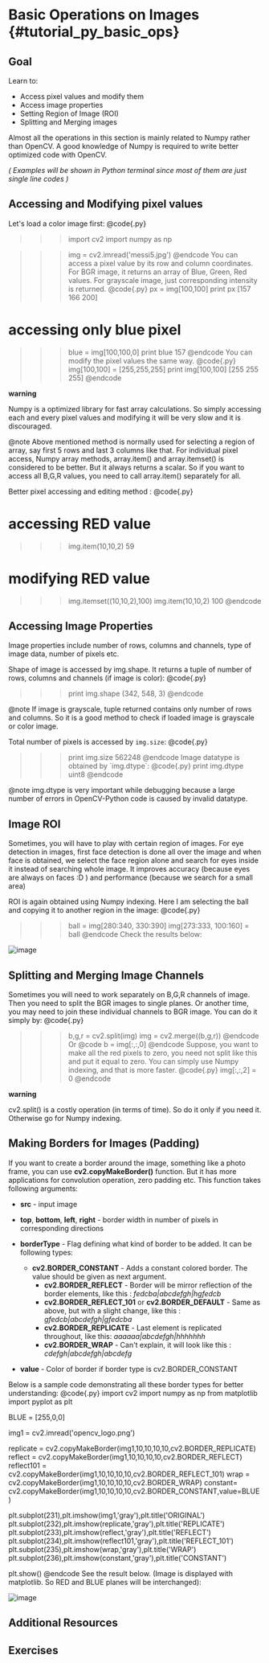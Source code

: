 Basic Operations on Images {#tutorial_py_basic_ops}
==========================

Goal
----

Learn to:

-   Access pixel values and modify them
-   Access image properties
-   Setting Region of Image (ROI)
-   Splitting and Merging images

Almost all the operations in this section is mainly related to Numpy rather than OpenCV. A good
knowledge of Numpy is required to write better optimized code with OpenCV.

*( Examples will be shown in Python terminal since most of them are just single line codes )*

Accessing and Modifying pixel values
------------------------------------

Let's load a color image first:
@code{.py}
>>> import cv2
>>> import numpy as np

>>> img = cv2.imread('messi5.jpg')
@endcode
You can access a pixel value by its row and column coordinates. For BGR image, it returns an array
of Blue, Green, Red values. For grayscale image, just corresponding intensity is returned.
@code{.py}
>>> px = img[100,100]
>>> print px
[157 166 200]

# accessing only blue pixel
>>> blue = img[100,100,0]
>>> print blue
157
@endcode
You can modify the pixel values the same way.
@code{.py}
>>> img[100,100] = [255,255,255]
>>> print img[100,100]
[255 255 255]
@endcode

**warning**

Numpy is a optimized library for fast array calculations. So simply accessing each and every pixel
values and modifying it will be very slow and it is discouraged.

@note Above mentioned method is normally used for selecting a region of array, say first 5 rows and
last 3 columns like that. For individual pixel access, Numpy array methods, array.item() and
array.itemset() is considered to be better. But it always returns a scalar. So if you want to access
all B,G,R values, you need to call array.item() separately for all.

Better pixel accessing and editing method :
@code{.py}
# accessing RED value
>>> img.item(10,10,2)
59

# modifying RED value
>>> img.itemset((10,10,2),100)
>>> img.item(10,10,2)
100
@endcode

Accessing Image Properties
--------------------------

Image properties include number of rows, columns and channels, type of image data, number of pixels
etc.

Shape of image is accessed by img.shape. It returns a tuple of number of rows, columns and channels
(if image is color):
@code{.py}
>>> print img.shape
(342, 548, 3)
@endcode

@note If image is grayscale, tuple returned contains only number of rows and columns. So it is a
good method to check if loaded image is grayscale or color image.

Total number of pixels is accessed by `img.size`:
@code{.py}
>>> print img.size
562248
@endcode
Image datatype is obtained by \`img.dtype\`:
@code{.py}
>>> print img.dtype
uint8
@endcode

@note img.dtype is very important while debugging because a large number of errors in OpenCV-Python
code is caused by invalid datatype.

Image ROI
---------

Sometimes, you will have to play with certain region of images. For eye detection in images, first
face detection is done all over the image and when face is obtained, we select the face region alone
and search for eyes inside it instead of searching whole image. It improves accuracy (because eyes
are always on faces :D ) and performance (because we search for a small area)

ROI is again obtained using Numpy indexing. Here I am selecting the ball and copying it to another
region in the image:
@code{.py}
>>> ball = img[280:340, 330:390]
>>> img[273:333, 100:160] = ball
@endcode
Check the results below:

![image](images/roi.jpg)

Splitting and Merging Image Channels
------------------------------------

Sometimes you will need to work separately on B,G,R channels of image. Then you need to split the
BGR images to single planes. Or another time, you may need to join these individual channels to BGR
image. You can do it simply by:
@code{.py}
>>> b,g,r = cv2.split(img)
>>> img = cv2.merge((b,g,r))
@endcode
Or
@code
>>> b = img[:,:,0]
@endcode
Suppose, you want to make all the red pixels to zero, you need not split like this and put it equal
to zero. You can simply use Numpy indexing, and that is more faster.
@code{.py}
>>> img[:,:,2] = 0
@endcode

**warning**

cv2.split() is a costly operation (in terms of time). So do it only if you need it. Otherwise go
for Numpy indexing.

Making Borders for Images (Padding)
-----------------------------------

If you want to create a border around the image, something like a photo frame, you can use
**cv2.copyMakeBorder()** function. But it has more applications for convolution operation, zero
padding etc. This function takes following arguments:

-   **src** - input image
-   **top**, **bottom**, **left**, **right** - border width in number of pixels in corresponding
    directions

-   **borderType** - Flag defining what kind of border to be added. It can be following types:
    -   **cv2.BORDER_CONSTANT** - Adds a constant colored border. The value should be given
            as next argument.
        -   **cv2.BORDER_REFLECT** - Border will be mirror reflection of the border elements,
            like this : *fedcba|abcdefgh|hgfedcb*
        -   **cv2.BORDER_REFLECT_101** or **cv2.BORDER_DEFAULT** - Same as above, but with a
            slight change, like this : *gfedcb|abcdefgh|gfedcba*
        -   **cv2.BORDER_REPLICATE** - Last element is replicated throughout, like this:
            *aaaaaa|abcdefgh|hhhhhhh*
        -   **cv2.BORDER_WRAP** - Can't explain, it will look like this :
            *cdefgh|abcdefgh|abcdefg*

-   **value** - Color of border if border type is cv2.BORDER_CONSTANT

Below is a sample code demonstrating all these border types for better understanding:
@code{.py}
import cv2
import numpy as np
from matplotlib import pyplot as plt

BLUE = [255,0,0]

img1 = cv2.imread('opencv_logo.png')

replicate = cv2.copyMakeBorder(img1,10,10,10,10,cv2.BORDER_REPLICATE)
reflect = cv2.copyMakeBorder(img1,10,10,10,10,cv2.BORDER_REFLECT)
reflect101 = cv2.copyMakeBorder(img1,10,10,10,10,cv2.BORDER_REFLECT_101)
wrap = cv2.copyMakeBorder(img1,10,10,10,10,cv2.BORDER_WRAP)
constant= cv2.copyMakeBorder(img1,10,10,10,10,cv2.BORDER_CONSTANT,value=BLUE)

plt.subplot(231),plt.imshow(img1,'gray'),plt.title('ORIGINAL')
plt.subplot(232),plt.imshow(replicate,'gray'),plt.title('REPLICATE')
plt.subplot(233),plt.imshow(reflect,'gray'),plt.title('REFLECT')
plt.subplot(234),plt.imshow(reflect101,'gray'),plt.title('REFLECT_101')
plt.subplot(235),plt.imshow(wrap,'gray'),plt.title('WRAP')
plt.subplot(236),plt.imshow(constant,'gray'),plt.title('CONSTANT')

plt.show()
@endcode
See the result below. (Image is displayed with matplotlib. So RED and BLUE planes will be
interchanged):

![image](images/border.jpg)

Additional Resources
--------------------

Exercises
---------
